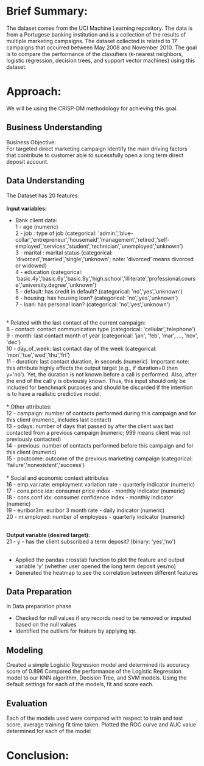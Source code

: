 # Brief Summary:
The dataset comes from the UCI Machine Learning repository. The data is from a Portugese banking institution and is a collection of the results of multiple marketing campaigns. The dataset collected is related to 17 campaigns that occurred between May 2008 and November 2010. The goal is to compare the performance of the classifiers (k-nearest neighbors, logistic regression, decision trees, and support vector machines) using this dataset.

# Approach:
We will be using the CRISP-DM methodology for achieving this goal.

## Business Understanding
Business Objective: <br />
For targeted direct marketing campaign Identify the main driving factors that contribute to customer able to sucessfully open a long term direct deposit account.

## Data Understanding

The Dataset has 20 features:<br />
<br />
<b>Input variables: </b><br />
* Bank client data:<br />
1 - age (numeric) <br />
2 - job : type of job (categorical: 'admin.','blue-collar','entrepreneur','housemaid','management','retired','self-employed','services','student','technician','unemployed','unknown') <br />
3 - marital : marital status (categorical: 'divorced','married','single','unknown'; note: 'divorced' means divorced or widowed)<br />
4 - education (categorical: 'basic.4y','basic.6y','basic.9y','high.school','illiterate','professional.course','university.degree','unknown')<br />
5 - default: has credit in default? (categorical: 'no','yes','unknown')<br />
6 - housing: has housing loan? (categorical: 'no','yes','unknown')<br />
7 - loan: has personal loan? (categorical: 'no','yes','unknown')<br />
<br />
* Related with the last contact of the current campaign:<br />
8 - contact: contact communication type (categorical: 'cellular','telephone')<br />
9 - month: last contact month of year (categorical: 'jan', 'feb', 'mar', ..., 'nov', 'dec')<br />
10 - day_of_week: last contact day of the week (categorical: 'mon','tue','wed','thu','fri')<br />
11 - duration: last contact duration, in seconds (numeric). Important note: this attribute highly affects the output target (e.g., if duration=0 then y='no'). Yet, the duration is not known before a call is performed. Also, after the end of the call y is obviously known. Thus, this input should only be included for benchmark purposes and should be discarded if the intention is to have a realistic predictive model.<br />
<br />
* Other attributes:<br />
12 - campaign: number of contacts performed during this campaign and for this client (numeric, includes last contact)<br />
13 - pdays: number of days that passed by after the client was last contacted from a previous campaign (numeric; 999 means client was not previously contacted)<br />
14 - previous: number of contacts performed before this campaign and for this client (numeric)<br />
15 - poutcome: outcome of the previous marketing campaign (categorical: 'failure','nonexistent','success')<br />
<br />
* Social and economic context attributes<br />
16 - emp.var.rate: employment variation rate - quarterly indicator (numeric)<br />
17 - cons.price.idx: consumer price index - monthly indicator (numeric)<br />
18 - cons.conf.idx: consumer confidence index - monthly indicator (numeric)<br />
19 - euribor3m: euribor 3 month rate - daily indicator (numeric)<br />
20 - nr.employed: number of employees - quarterly indicator (numeric)<br />
<br />

<b>Output variable (desired target):</b>
<br />21 - y - has the client subscribed a term deposit? (binary: 'yes','no')<br />
<br />
- Applied the pandas crosstab function to plot the feature and output variable 'y' (whether user opened the long term deposit yes/no)
- Generated the heatmap to see the correlation between different features

## Data Preparation
In Data preparation phase
- Checked for null values if any records need to be removed or imputed based on the null values
- Identified the outliers for feature by applying iqr.

## Modeling
Created a simple Logistic Regression model and determined its accuracy score of 0.896
Compared the performance of the Logistic Regression model to our KNN algorithm, Decision Tree, and SVM models. Using the default settings for each of the models, fit and score each. 

## Evaluation

Each of the models used were compared with respect to train and test score, average training fit time taken. Plotted the ROC curve and AUC value determined for each of the model

# Conclusion:












